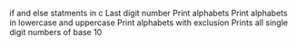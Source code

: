 if and else statments in c
Last digit number
Print alphabets
Print alphabets in lowercase and uppercase
Print alphabets with exclusion
Prints all single digit numbers of base 10
